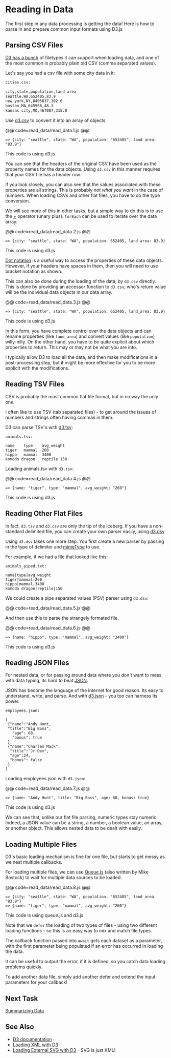 # Reading in Data

The first step in any data processing is getting the data! Here is how to parse in and prepare common input formats using D3.js

## Parsing CSV Files

[D3 has a bunch](https://github.com/mbostock/d3/wiki/Requests) of filetypes it can support when loading data, and one of the most common is probably plain old CSV (comma separated values).

Let's say you had a csv file with some city data in it:


```bash
cities.csv:

city,state,population,land area
seattle,WA,652405,83.9
new york,NY,8405837,302.6
boston,MA,645966,48.3
kansas city,MO,467007,315.0
```

Use [d3.csv](https://github.com/mbostock/d3/wiki/CSV) to convert it into an array of objects

@@ code=read_data/read_data.1.js @@
 ```
=> {city: "seattle", state: "WA", population: "652405", land area: "83.9"}
 ```
<div class="aside">This code is using d3.js</div>

You can see that the headers of the original CSV have been used as the property names for the data objects. Using `d3.csv` in this manner requires that your CSV file has a header row.

If you look closely, you can also see that the values associated with these properties are all strings. This is probably _not what you want_ in the case of numbers. When loading CSVs and other flat files, you have to do the type conversion.

We will see more of this in other tasks, but a simple way to do this is to use the [+](https://developer.mozilla.org/en-US/docs/Web/JavaScript/Reference/Operators/Arithmetic_Operators#Unary_plus) operator (unary plus). `forEach` can be used to iterate over the data array.

@@ code=read_data/read_data.2.js @@
```
=> {city: "seattle", state: "WA", population: 652405, land area: 83.9}
```
<div class="aside">This code is using d3.js</div>

[Dot notation](https://developer.mozilla.org/en-US/docs/Web/JavaScript/Reference/Operators/Property_Accessors) is a useful way to access the properties of these data objects. However, if your headers have spaces in them, then you will need to use bracket notation as shown.


This can also be done during the loading of the data, by `d3.csv` directly. This is done by providing an accessor function to `d3.csv`, who's return value will be the individual data objects in our data array.

@@ code=read_data/read_data.3.js @@
```
=> {city: "seattle", state: "WA", population: 652405, land_area: 83.9}
```
<div class="aside">This code is using d3.js</div>

In this form, you have complete control over the data objects and can rename properties (like `land_area`) and convert values (like `population`) willy-nilly.  On the other hand, you have to be quite explicit about which properties to return. This may or may not be what you are into.

I typically allow D3 to load all the data, and then make modifications in a post-processing step, but it might be more effective for you to be more explicit with the modifications.


## Reading TSV Files

CSV is probably the most common flat file format, but in no way the only one.

I often like to use TSV (tab separated files) - to get around the issues of numbers and strings often having commas in them.

D3 can parse TSV's with [d3.tsv](https://github.com/mbostock/d3/wiki/CSV#tsv):

```
animals.tsv:

name	type	avg_weight
tiger	mammal	260
hippo	mammal	3400
komodo dragon	reptile	150
```
Loading animals.tsv with `d3.tsv`:

@@ code=read_data/read_data.4.js @@
 ```
=> {name: "tiger", type: "mammal", avg_weight: "260"}
 ```
<div class="aside">This code is using d3.js</div>

## Reading Other Flat Files

In fact, `d3.tsv` and `d3.csv` are only the tip of the iceberg. If you have a non-standard delimited file, you can create your own parser easily, using [d3.dsv](https://github.com/mbostock/d3/wiki/CSV#arbitrary-delimiters)

Using `d3.dsv` takes one more step. You first create a new parser by passing in the type of delimiter and [mimeType](http://en.wikipedia.org/wiki/Internet_media_type) to use.

For example, if we had a file that looked like this:
```
animals_piped.txt:

name|type|avg_weight
tiger|mammal|260
hippo|mammal|3400
komodo dragon|reptile|150
```
We could create a pipe separated values (PSV) parser using `d3.dsv`:

@@ code=read_data/read_data.5.js @@

And then use this to parse the strangely formated file.

@@ code=read_data/read_data.6.js @@
```
=> {name: "hippo", type: "mammal", avg_weight: "3400"}
```
<div class="aside">This code is using d3.js</div>

## Reading JSON Files

For nested data, or for passing around data where you don't want to mess with data typing, its hard to beat [JSON](http://json.org/).

JSON has become the language of the internet for good reason. Its easy to understand, write, and parse. And with [d3.json]() - you too can harness its power.


```
employees.json:

[
 {"name":"Andy Hunt,
 "title":"Big Boss",
   "age": 68,
   "bonus": true
 },
 {"name":"Charles Mack",
  "title":"Jr Dev",
  "age":24,
  "bonus": false
 }
]
```

Loading employees.json with `d3.json`:

@@ code=read_data/read_data.7.js @@
```
=> {name: "Andy Hunt", title: "Big Boss", age: 68, bonus: true}
```
<div class="aside">This code is using d3.js</div>

We can see that, unlike our flat file parsing, numeric types stay numeric. Indeed, a JSON value can be a string, a number, a boolean value, an array, or another object. This allows nested data to be dealt with easily.

## Loading Multiple Files

D3's basic loading mechanism is fine for one file, but starts to get messy as we nest multiple callbacks.

For loading multiple files, we can use [Queue.js](https://github.com/mbostock/queue) (also written by Mike Bostock) to wait for multiple data sources to be loaded.

@@ code=read_data/read_data.8.js @@
```
=> {city: "seattle", state: "WA", population: "652405", land area: "83.9"}
=> {name: "tiger", type: "mammal", avg_weight: "260"}
```
<div class="aside">This code is using queue.js and d3.js</div>

Note that we `defer` the loading of two types of files - using two different loading functions - so this is an easy way to mix and match file types.

The callback function passed into `await` gets each dataset as a parameter, with the first parameter being populated if an error has occurred in loading the data.

It can be useful to output the error, if it is defined, so you catch data loading problems quickly.

To add another data file, simply add another defer and extend the input parameters for your callback!


## Next Task

[Summarizing Data](summarize_data.html)

## See Also

- [D3 documentation](https://github.com/mbostock/d3/wiki/Requests)
- [Loading XML with D3](https://github.com/mbostock/d3/wiki/Requests#d3_xml)
- [Loading External SVG with D3](http://bl.ocks.org/mbostock/1014829) - SVG is just XML!

